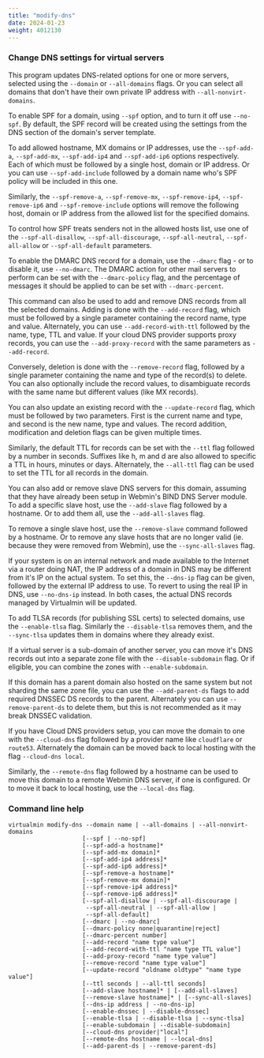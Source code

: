 ```yaml
---
title: "modify-dns"
date: 2024-01-23
weight: 4012130
---
```


### Change DNS settings for virtual servers

This program updates DNS-related options for one or more servers, selected using the `--domain` or `--all-domains` flags. Or you can select all domains that don't have their own private IP address with `--all-nonvirt-domains`.

To enable SPF for a domain, using `--spf` option, and to turn it off use `--no-spf`. By default, the SPF record will be created using the settings from the DNS section of the domain's server template.

To add allowed hostname, MX domains or IP addresses, use the `--spf-add-a`, `--spf-add-mx`, `--spf-add-ip4` and `--spf-add-ip6` options respectively. Each of which must be followed by a single host, domain or IP address. Or you can use `--spf-add-include` followed by a domain name who's SPF policy will be included in this one.

Similarly, the `--spf-remove-a`, `--spf-remove-mx`, `--spf-remove-ip4`, `--spf-remove-ip6` and `--spf-remove-include` options will remove the following host, domain or IP address from the allowed list for the specified domains.

To control how SPF treats senders not in the allowed hosts list, use one of the `--spf-all-disallow`, `--spf-all-discourage`, `--spf-all-neutral`, `--spf-all-allow` or `--spf-all-default` parameters.

To enable the DMARC DNS record for a domain, use the `--dmarc` flag - or to disable it, use `--no-dmarc`. The DMARC action for other mail servers to perform can be set with the `--dmarc-policy` flag, and the percentage of messages it should be applied to can be set with `--dmarc-percent`.

This command can also be used to add and remove DNS records from all the selected domains. Adding is done with the `--add-record` flag, which must be followed by a single parameter containing the record name, type and value. Alternately, you can use `--add-record-with-ttl` followed by the name, type, TTL and value. If your cloud DNS provider supports proxy records, you can use the `--add-proxy-record` with the same parameters as `--add-record`.

Conversely, deletion is done with the `--remove-record` flag, followed by a single parameter containing the name and type of the record(s) to delete. You can also optionally include the record values, to disambiguate records with the same name but different values (like MX records).

You can also update an existing record with the `--update-record` flag, which must be followed by two parameters. First is the current name and type, and second is the new name, type and values.  The record addition, modification and deletion flags can be given multiple times.

Similarly, the default TTL for records can be set with the `--ttl` flag followed by a number in seconds. Suffixes like h, m and d are also allowed to specific a TTL in hours, minutes or days. Alternately, the `--all-ttl` flag can be used to set the TTL for all records in the domain.

You can also add or remove slave DNS servers for this domain, assuming that they have already been setup in Webmin's BIND DNS Server module. To add a specific slave host, use the `--add-slave` flag followed by a hostname. Or to add them all, use the `--add-all-slaves` flag.

To remove a single slave host, use the `--remove-slave` command followed by a hostname. Or to remove any slave hosts that are no longer valid (ie. because they were removed from Webmin), use the `--sync-all-slaves` flag.

If your system is on an internal network and made available to the Internet via a router doing NAT, the IP address of a domain in DNS may be different from it's IP on the actual system. To set this, the `--dns-ip` flag can be given, followed by the external IP address to use. To revert to using the real IP in DNS, use `--no-dns-ip` instead. In both cases, the actual DNS records managed by Virtualmin will be updated.

To add TLSA records (for publishing SSL certs) to selected domains, use the `--enable-tlsa` flag. Similarly the `--disable-tlsa` removes them, and the `--sync-tlsa` updates them in domains where they already exist.

If a virtual server is a sub-domain of another server, you can move it's DNS records out into a separate zone file with the `--disable-subdomain` flag. Or if eligible, you can combine the zones with `--enable-subdomain`.

If this domain has a parent domain also hosted on the same system but not sharding the same zone file, you can use the `--add-parent-ds` flags to add required DNSSEC DS records to the parent. Alternately you can use `--remove-parent-ds` to delete them, but this is not recommended as it may break DNSSEC validation.

If you have Cloud DNS providers setup, you can move the domain to one with the `--cloud-dns` flag followed by a provider name like `cloudflare` or `route53`. Alternately the domain can be moved back to local hosting with the flag `--cloud-dns local`.

Similarly, the `--remote-dns` flag followed by a hostname can be used to move this domain to a remote Webmin DNS server, if one is configured. Or to move it back to local hosting, use the `--local-dns` flag.

### Command line help

```text
virtualmin modify-dns --domain name | --all-domains | --all-nonvirt-domains
                     [--spf | --no-spf]
                     [--spf-add-a hostname]*
                     [--spf-add-mx domain]*
                     [--spf-add-ip4 address]*
                     [--spf-add-ip6 address]*
                     [--spf-remove-a hostname]*
                     [--spf-remove-mx domain]*
                     [--spf-remove-ip4 address]*
                     [--spf-remove-ip6 address]*
                     [--spf-all-disallow | --spf-all-discourage |
                      --spf-all-neutral | --spf-all-allow |
                      --spf-all-default]
                     [--dmarc | --no-dmarc]
                     [--dmarc-policy none|quarantine|reject]
                     [--dmarc-percent number]
                     [--add-record "name type value"]
                     [--add-record-with-ttl "name type TTL value"]
                     [--add-proxy-record "name type value"]
                     [--remove-record "name type value"]
                     [--update-record "oldname oldtype" "name type value"]
                     [--ttl seconds | --all-ttl seconds]
                     [--add-slave hostname]* | [--add-all-slaves]
                     [--remove-slave hostname]* | [--sync-all-slaves]
                     [--dns-ip address | --no-dns-ip]
                     [--enable-dnssec | --disable-dnssec]
                     [--enable-tlsa | --disable-tlsa | --sync-tlsa]
                     [--enable-subdomain | --disable-subdomain]
                     [--cloud-dns provider|"local"]
                     [--remote-dns hostname | --local-dns]
                     [--add-parent-ds | --remove-parent-ds]
```

